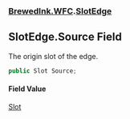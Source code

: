 ### [BrewedInk.WFC](BrewedInk_WFC.md 'BrewedInk.WFC').[SlotEdge](SlotEdge.md 'BrewedInk.WFC.SlotEdge')
## SlotEdge.Source Field
The origin slot of the edge.   
```csharp
public Slot Source;
```
#### Field Value
[Slot](Slot.md 'BrewedInk.WFC.Slot')
